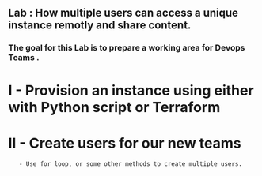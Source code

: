 ## Lab : How multiple users can access a unique instance remotly and share content.
### The goal for this Lab is to prepare a working area for Devops Teams .
# I - Provision an instance using either with Python script or Terraform 
# II - Create users for our new teams 
       - Use for loop, or some other methods to create multiple users.
